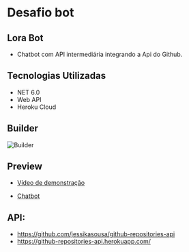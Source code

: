# Desafio bot

## Lora Bot

-   Chatbot com API intermediária integrando a Api do Github.

## Tecnologias Utilizadas  

-   NET 6.0
-   Web API
-   Heroku Cloud

## Builder

![Builder](https://i.imgur.com/a9NWVwT.png "Builder")

## Preview  

- [Vídeo de demonstração](https://www.loom.com/embed/fc6f89a8f6b649b0826d427a6272972b)

- [Chatbot](https://jessika-paola-de-sousa-8cw9p.chat.blip.ai/?appKey=Zmlyc3Rib3Q4NToxZmZiYzZkNi02MTA2LTRjMTMtYjQzZi02MWM4YTliZDk5YzI=)

## API:
- https://github.com/jessikasousa/github-repositories-api
- https://github-repositories-api.herokuapp.com/
